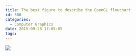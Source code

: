 ```yaml
---
title: The best figure to describe the OpenGL flowchart
id: 500
categories:
  - Computer Graphics
date: 2015-09-28 17:05:05
tags:
---
```


![](http://hi.csdn.net/attachment/201107/8/0_1310133462o5WH.gif)